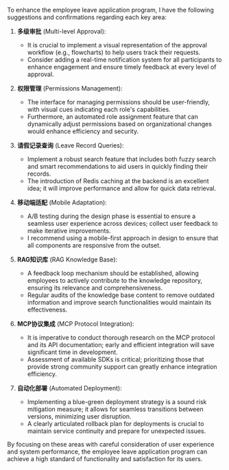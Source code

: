 To enhance the employee leave application program, I have the following suggestions and confirmations regarding each key area:

1. **多级审批** (Multi-level Approval):
   - It is crucial to implement a visual representation of the approval workflow (e.g., flowcharts) to help users track their requests. 
   - Consider adding a real-time notification system for all participants to enhance engagement and ensure timely feedback at every level of approval.

2. **权限管理** (Permissions Management):
   - The interface for managing permissions should be user-friendly, with visual cues indicating each role's capabilities. 
   - Furthermore, an automated role assignment feature that can dynamically adjust permissions based on organizational changes would enhance efficiency and security.

3. **请假记录查询** (Leave Record Queries):
   - Implement a robust search feature that includes both fuzzy search and smart recommendations to aid users in quickly finding their records.
   - The introduction of Redis caching at the backend is an excellent idea; it will improve performance and allow for quick data retrieval.

4. **移动端适配** (Mobile Adaptation):
   - A/B testing during the design phase is essential to ensure a seamless user experience across devices; collect user feedback to make iterative improvements.
   - I recommend using a mobile-first approach in design to ensure that all components are responsive from the outset.

5. **RAG知识库** (RAG Knowledge Base):
   - A feedback loop mechanism should be established, allowing employees to actively contribute to the knowledge repository, ensuring its relevance and comprehensiveness.
   - Regular audits of the knowledge base content to remove outdated information and improve search functionalities would maintain its effectiveness.

6. **MCP协议集成** (MCP Protocol Integration):
   - It is imperative to conduct thorough research on the MCP protocol and its API documentation; early and efficient integration will save significant time in development.
   - Assessment of available SDKs is critical; prioritizing those that provide strong community support can greatly enhance integration efficiency.

7. **自动化部署** (Automated Deployment):
   - Implementing a blue-green deployment strategy is a sound risk mitigation measure; it allows for seamless transitions between versions, minimizing user disruption.
   - A clearly articulated rollback plan for deployments is crucial to maintain service continuity and prepare for unexpected issues.

By focusing on these areas with careful consideration of user experience and system performance, the employee leave application program can achieve a high standard of functionality and satisfaction for its users.
